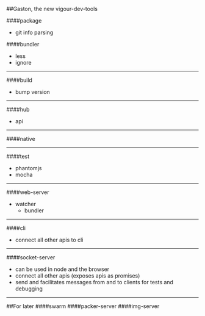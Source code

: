 ##Gaston, the new vigour-dev-tools

####package
* git info parsing

####bundler
* less
* ignore 

---
####build
* bump version

---
####hub
* api

---
####native

---
####test
* phantomjs
* mocha

---
####web-server
* watcher
  * bundler

---
####cli
* connect all other apis to cli 

---
####socket-server
* can be used in node and the browser
* connect all other apis (exposes apis as promises)
* send and facilitates messages from and to clients for tests and debugging
 
---
##For later
####swarm
####packer-server
####img-server
